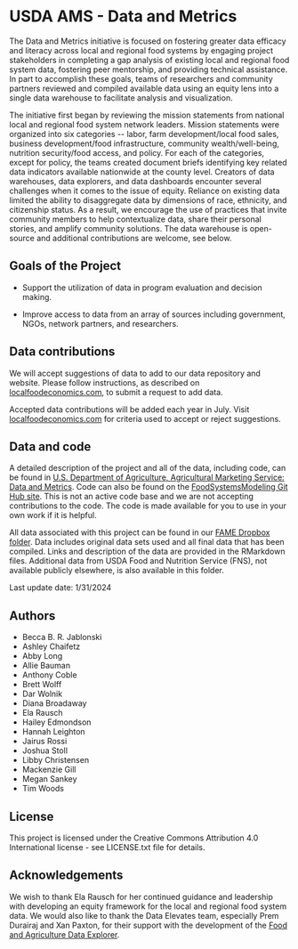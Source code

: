# USDA AMS - Data and Metrics

The Data and Metrics initiative is focused on fostering greater data efficacy and literacy across local and regional food systems by engaging project stakeholders in completing a gap analysis of existing local and regional food system data, fostering peer mentorship, and providing technical assistance. In part to accomplish these goals, teams of researchers and community partners reviewed and compiled available data using an equity lens into a single data warehouse to facilitate analysis and visualization.

The initiative first began by reviewing the mission statements from national local and regional food system network leaders. Mission statements were organized into six categories -- labor, farm development/local food sales, business development/food infrastructure, community wealth/well-being, nutrition security/food access, and policy. For each of the categories, except for policy, the teams created document briefs identifying key related data indicators available nationwide at the county level. Creators of data warehouses, data explorers, and data dashboards encounter several challenges when it comes to the issue of equity. Reliance on existing data limited the ability to disaggregate data by dimensions of race, ethnicity, and citizenship status. As a result, we encourage the use of practices that invite community members to help contextualize data, share their personal stories, and amplify community solutions. The data warehouse is open-source and additional contributions are welcome, see below.

## Goals of the Project

-   Support the utilization of data in program evaluation and decision making.

-   Improve access to data from an array of sources including government, NGOs, network partners, and researchers.

## Data contributions

We will accept suggestions of data to add to our data repository and website. Please follow instructions, as described on [localfoodeconomics.com](https://localfoodeconomics.com/data/recommendations/), to submit a request to add data.

Accepted data contributions will be added each year in July. Visit [localfoodeconomics.com](https://localfoodeconomics.com/data/recommendations/) for criteria used to accept or reject suggestions.

## Data and code

A detailed description of the project and all of the data, including code, can be found in [U.S. Department of Agriculture, Agricultural Marketing Service: Data and Metrics](https://allison-bauman.quarto.pub/usda-ams-datametrics/). Code can also be found on the [FoodSystemsModeling Git Hub site](https://github.com/FoodSystemsModeling/DataWarehouse). This is not an active code base and we are not accepting contributions to the code. The code is made available for you to use in your own work if it is helpful.

All data associated with this project can be found in our [FAME Dropbox folder](https://www.dropbox.com/scl/fo/zpxmg4ka2j7iol1bxrtsn/h?dl=0&rlkey=vshhwvzb2ukpu9dvn06z14o5x). Data includes original data sets used and all final data that has been compiled. Links and description of the data are provided in the RMarkdown files. Additional data from USDA Food and Nutrition Service (FNS), not available publicly elsewhere, is also available in this folder.

Last update date: 1/31/2024

## Authors

-   Becca B. R. Jablonski
-   Ashley Chaifetz
-   Abby Long
-   Allie Bauman
-   Anthony Coble
-   Brett Wolff
-   Dar Wolnik
-   Diana Broadaway
-   Ela Rausch
-   Hailey Edmondson
-   Hannah Leighton
-   Jairus Rossi
-   Joshua Stoll
-   Libby Christensen
-   Mackenzie Gill
-   Megan Sankey
-   Tim Woods

## License

This project is licensed under the Creative Commons Attribution 4.0 International license - see LICENSE.txt file for details.

## Acknowledgements

We wish to thank Ela Rausch for her continued guidance and leadership with developing an equity framework for the local and regional food system data. We would also like to thank the Data Elevates team, especially Prem Durairaj and Xan Paxton, for their support with the development of the [Food and Agriculture Data Explorer](https://localfoodeconomics.com/data/).
